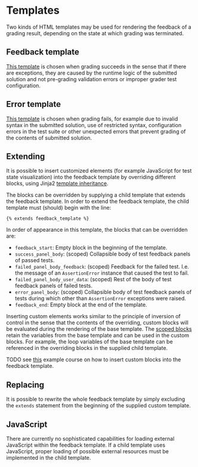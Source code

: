# Templates


Two kinds of HTML templates may be used for rendering the feedback of a grading result, depending on the state at which grading was terminated.

## Feedback template

[This template](feedback_template.html) is chosen when grading succeeds in the sense that if there are exceptions, they are caused by the runtime logic of the submitted solution and not pre-grading validation errors or improper grader test configuration.


## Error template

[This template](error_template.html) is chosen when grading fails, for example due to invalid syntax in the submitted solution, use of restricted syntax, configuration errors in the test suite or other unexpected errors that prevent grading of the contents of submitted solution.


## Extending

It is possible to insert customized elements (for example JavaScript for test state visualization) into the feedback template by overriding different blocks, using Jinja2 [template inheritance](http://jinja.pocoo.org/docs/2.9/templates/#template-inheritance).

The blocks can be overridden by supplying a child template that extends the feedback template.
In order to extend the feedback template, the child template must (should) begin with the line:

`{% extends feedback_template %}`

In order of appearance in this template, the blocks that can be overridden are:

* `feedback_start`: Empty block in the beginning of the template.
* `success_panel_body`: (scoped) Collapsible body of test feedback panels of passed tests.
* `failed_panel_body_feedback`:  (scoped) Feedback for the failed test. I.e. the message of an `AssertionError` instance that caused the test to fail.
* `failed_panel_body_user_data`:  (scoped) Rest of the body of test feedback panels of failed tests.
* `error_panel_body`:  (scoped) Collapsible body of test feedback panels of tests during which other than `AssertionError` exceptions were raised.
* `feedback_end`: Empty block at the end of the template.

Inserting custom elements works similar to the principle of inversion of control in the sense that the contents of the overriding, custom blocks will be evaluated during the rendering of the base template.
The [scoped blocks](http://jinja.pocoo.org/docs/2.9/templates/#block-nesting-and-scope) retain the variables from the base template and can be used in the custom blocks.
For example, the loop variables of the base template can be referenced in the overriding blocks in the supplied child template.

TODO see [this]() example course on how to insert custom blocks into the feedback template.

## Replacing

It is possible to rewrite the whole feedback template by simply excluding the `extends` statement from the beginning of the supplied custom template.

## JavaScript

There are currently no sophisticated capabilities for loading external JavaScript within the feedback template.
If a child template uses JavaScript, proper loading of possible external resources must be implemented in the child template.


